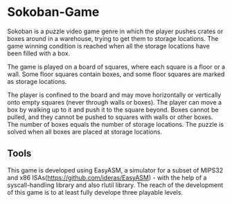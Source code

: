 # Sokoban-Game
Sokoban is a puzzle video game genre in which the player pushes crates or boxes around in a warehouse, trying to get them to storage locations. 
The game winning condition is reached when all the storage locations have been filled with a box.

The game is played on a board of squares, where each square is a floor or a wall. Some floor squares contain boxes, and some floor squares are marked as storage locations.

The player is confined to the board and may move horizontally or vertically onto empty squares (never through walls or boxes). The player can move a box by walking up to it and push it to the square beyond. Boxes cannot be pulled, and they cannot be pushed to squares with walls or other boxes. The number of boxes equals the number of storage locations. The puzzle is solved when all boxes are placed at storage locations. 

## Tools

This game is developed using EasyASM, a simulator for a subset of MIPS32 and x86 ISAs(https://github.com/ideras/EasyASM) - with the help of a syscall-handling library and also rlutil library. The reach of the development of this game is to at least fully develope three playable levels.
